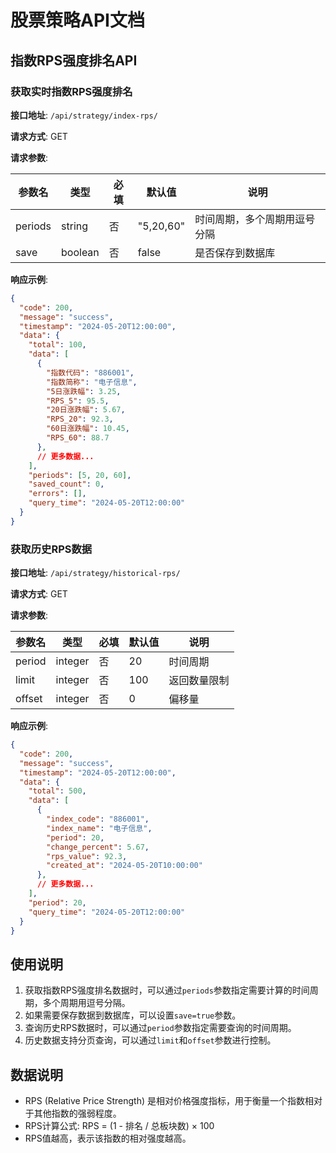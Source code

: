 # 股票策略API文档

## 指数RPS强度排名API

### 获取实时指数RPS强度排名

**接口地址**: `/api/strategy/index-rps/`

**请求方式**: GET

**请求参数**:

| 参数名 | 类型 | 必填 | 默认值 | 说明 |
| ----- | --- | ---- | ----- | ---- |
| periods | string | 否 | "5,20,60" | 时间周期，多个周期用逗号分隔 |
| save | boolean | 否 | false | 是否保存到数据库 |

**响应示例**:

```json
{
  "code": 200,
  "message": "success",
  "timestamp": "2024-05-20T12:00:00",
  "data": {
    "total": 100,
    "data": [
      {
        "指数代码": "886001",
        "指数简称": "电子信息",
        "5日涨跌幅": 3.25,
        "RPS_5": 95.5,
        "20日涨跌幅": 5.67,
        "RPS_20": 92.3,
        "60日涨跌幅": 10.45,
        "RPS_60": 88.7
      },
      // 更多数据...
    ],
    "periods": [5, 20, 60],
    "saved_count": 0,
    "errors": [],
    "query_time": "2024-05-20T12:00:00"
  }
}
```

### 获取历史RPS数据

**接口地址**: `/api/strategy/historical-rps/`

**请求方式**: GET

**请求参数**:

| 参数名 | 类型 | 必填 | 默认值 | 说明 |
| ----- | --- | ---- | ----- | ---- |
| period | integer | 否 | 20 | 时间周期 |
| limit | integer | 否 | 100 | 返回数量限制 |
| offset | integer | 否 | 0 | 偏移量 |

**响应示例**:

```json
{
  "code": 200,
  "message": "success",
  "timestamp": "2024-05-20T12:00:00",
  "data": {
    "total": 500,
    "data": [
      {
        "index_code": "886001",
        "index_name": "电子信息",
        "period": 20,
        "change_percent": 5.67,
        "rps_value": 92.3,
        "created_at": "2024-05-20T10:00:00"
      },
      // 更多数据...
    ],
    "period": 20,
    "query_time": "2024-05-20T12:00:00"
  }
}
```

## 使用说明

1. 获取指数RPS强度排名数据时，可以通过`periods`参数指定需要计算的时间周期，多个周期用逗号分隔。
2. 如果需要保存数据到数据库，可以设置`save=true`参数。
3. 查询历史RPS数据时，可以通过`period`参数指定需要查询的时间周期。
4. 历史数据支持分页查询，可以通过`limit`和`offset`参数进行控制。

## 数据说明

- RPS (Relative Price Strength) 是相对价格强度指标，用于衡量一个指数相对于其他指数的强弱程度。
- RPS计算公式: RPS = (1 - 排名 / 总板块数) × 100
- RPS值越高，表示该指数的相对强度越高。